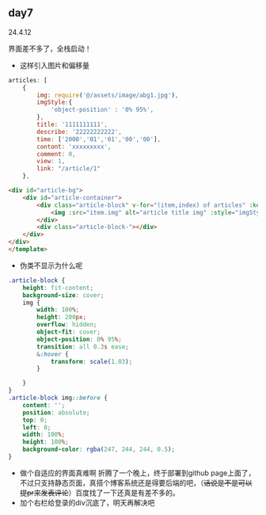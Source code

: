 ## day7
24.4.12

界面差不多了，全栈启动！
* 这样引入图片和偏移量
```js
articles: [
    {
        img: require('@/assets/image/abg1.jpg'),
        imgStyle:{
            'object-position' : '0% 95%',
        },
        title: '1111111111',
        describe: '22222222222',
        time: ['2000','01','01','00','00'],
        contont: 'xxxxxxxxx',
        comment: 0,
        view: 1,
        link: "/article/1"
    },
```
```html
<div id="article-bg">
    <div id="article-container">
        <div class="article-block" v-for="(item,index) of articles" :key="'article'+index">
            <img :src="item.img" alt="article title img" :style="imgStyle">
        </div>
        <div class="article-block-"></div>
    </div>
</div>
</template>
```
* 伪类不显示为什么呢
```css
.article-block {
    height: fit-content;
    background-size: cover;
    img {
        width: 100%;
        height: 200px;
        overflow: hidden;
        object-fit: cover;
        object-position: 0% 95%; 
        transition: all 0.3s ease;
        &:hover {
            transform: scale(1.03); 
        }

    }
}
.article-block img::before {
    content: ''; 
    position: absolute; 
    top: 0; 
    left: 0;
    width: 100%; 
    height: 100%;
    background-color: rgba(247, 244, 244, 0.5); 
}
```
* 做个自适应的界面真难啊
折腾了一个晚上，终于部署到github page上面了，不过只支持静态页面，真搭个博客系统还是得要后端的吧，（~~话说是不是可以提pr来发表评论~~）百度找了一下还真是有差不多的。
* 加个右栏给登录的div沉底了，明天再解决吧